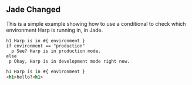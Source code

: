 ## Jade Changed

This is a simple example showing how to use a conditional to check which environment Harp is running in, in Jade.

```jade
h1 Harp is in #{ environment }
if environment == "production"
  p See? Harp is in production mode.
else
 p Okay, Harp is in development mode right now.
```

```html
h1 Harp is in #{ environment }
<h1>hello?<h1>
```